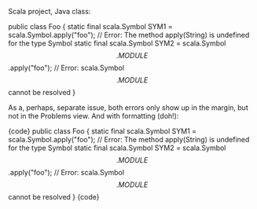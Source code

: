 Scala project, Java class:

public class Foo {
    static final scala.Symbol SYM1 = scala.Symbol.apply("foo"); // Error: The method apply(String) is undefined for the type Symbol
    static final scala.Symbol SYM2 = scala.Symbol$$.MODULE$$.apply("foo"); // Error: scala.Symbol$$.MODULE$$ cannot be resolved
}

As a, perhaps, separate issue, both errors only show up in the margin, but not in the Problems view.
And with formatting (doh!):

{code}
public class Foo {
    static final scala.Symbol SYM1 = scala.Symbol.apply("foo"); // Error: The method apply(String) is undefined for the type Symbol
    static final scala.Symbol SYM2 = scala.Symbol$$.MODULE$$.apply("foo"); // Error: scala.Symbol$$.MODULE$$ cannot be resolved
}
{code}
